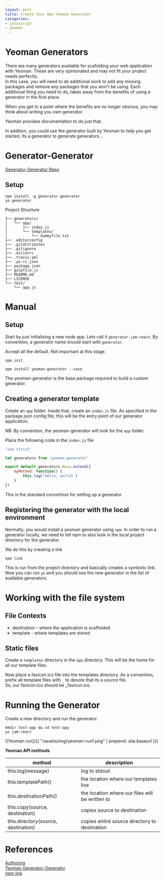 ```yaml
---
layout: post
title: Create Your Own Yeoman Generator
categories:
- javascript
- yeoman
---
```


# Yeoman Generators  
There are many generators available for scafolding your web application with Yeoman.  These are very opinionated and may not fit your project needs perfectly.  
In this case, you will need to do additional work to add any missing packages and remove any packages that you won't be using. Each additional thing you need to do, takes away from the benefits of using a generator in the first place.  

When you get to a point where the benefits are no longer obvious, you may think about writing you own generator.  

Yeoman provides documentation to do just that.

In addition, you could use the generator built by Yeoman to help you get started. Its a generator to generate generators...

# Generator-Generator  
[Generator-Generator Repo](https://github.com/yeoman/generator-generator)  

## Setup  
``` shell
npm install -g generator-generator
yo generator
```

Project Structure  

``` shell
├── generators/  
│   └── app/    
│       ├── index.js  
│       └── templates/  
│           └── dummyfile.txt  
├── .editorconfig  
├── .gitattributes  
├── .gitignore    
├── .eslintrc  
├── .travis.yml  
├── .yo-rc.json  
├── package.json  
├── gulpfile.js  
├── README.md  
├── LICENSE  
└── test/  
    └── app.js  
```

# Manual

## Setup

Start by just initialising a new node app. Lets call it `generator-jam-react`. By convention, a generator name should start with `generator`.

Accept all the default. Not important at this stage.

``` shell
npm init
```

``` shell
npm install yeoman-generator --save
```

The yeoman-generator is the base package required to build a custom generator.

## Creating a generator template

Create an `app` folder. Inside that, create an `index.js` file. As specified in the package.json config file, this will be the entry point of our generator application.

NB: By convention, the yeoman-generator will look for the `app` folder.

Place the following code in the `index.js` file

``` javascript
'use strict'

let generators from 'yeoman-generator'

export default generators.Base.extend({
    myMethod: function() {
        this.log('hello, world!')
    }
})
```

This is the standard convention for setting up a generator.

## Registering the generator with the local environment

Normally, you would install a yeoman generator using `npm`. In order to run a generator locally, we need to tell npm to also look in the local project directory for the generator.

We do this by creating a link

``` shell
npm link
```

This is run from the project directory and basically creates a symbolic link.
Now you can run `yo` and you should see the new generator in the list of available generators.

# Working with the file system

## File Contexts

* destination - where the application is scaffolded
* template - where templates are stored

## Static files  

Create a `templates` directory in the `app` directory. This will be the home for all our template files.

Now place a favicon.ico file into the templates directory. As a convention, prefix all template files with `_` to denote that its a source file.  
So, our favicon.ico should be _favicon.ico.

# Running the Generator

Create a new directory and run the generator.  

``` shell
mkdir test-app && cd test-app
yo jam-react
```

![Yeoman run]({{ "/assets/img/yeoman-run1.png" | prepend: site.baseurl }})  

**Yeoman API methods** 

| method | description
| --- | --- | 
| this.log(message) | log to stdout | 
| this.templatePath() | the location where our templates live | 
| this.destinationPath() | the location where our files will be written to | 
| this.copy(source, destination) | copies source to destination | 
| this.directory(source, destination) | copies entire source directory to destination | 




# References  
[Authoring](http://yeoman.io/authoring/)  
[Yeoman Generator-Generator](https://github.com/yeoman/generator-generator)  
[npm link](https://docs.npmjs.com/cli/link)  
